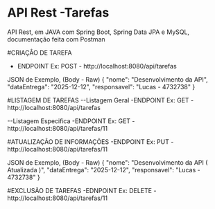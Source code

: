 # API Rest -Tarefas
API Rest, em JAVA com Spring Boot,  Spring Data JPA e MySQL, documentação feita com Postman

#CRIAÇÂO DE TAREFA
- ENDPOINT
Ex: POST - http://localhost:8080/api/tarefas

JSON de Exemplo, (Body - Raw)
{
  "nome": "Desenvolvimento da API",
  "dataEntrega": "2025-12-12",
  "responsavel": "Lucas - 4732738"
}

#LISTAGEM DE TAREFAS
--Listagem Geral
-ENDPOINT
Ex: GET - http://localhost:8080/api/tarefas

--Listagem Especifica
-ENDPOINT
Ex: GET - http://localhost:8080/api/tarefas/11

#ATUALIZAÇÃO DE INFORMAÇÕES
-ENDPOINT
Ex: PUT - http://localhost:8080/api/tarefas/11

JSON de Exemplo, (Body - Raw)
{
  "nome": "Desenvolvimento da API ( Atualizada )",
  "dataEntrega": "2025-12-12",
  "responsavel": "Lucas - 4732738"
}

#EXCLUSÃO DE TAREFAS
-EDNPOINT
Ex: DELETE - http://localhost:8080/api/tarefas/11

